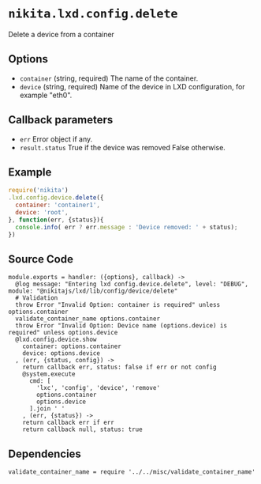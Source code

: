 
# `nikita.lxd.config.delete`

Delete a device from a container

## Options

* `container` (string, required)
  The name of the container.
* `device` (string, required)
  Name of the device in LXD configuration, for example "eth0".

## Callback parameters

* `err`
  Error object if any.
* `result.status`
  True if the device was removed False otherwise.

## Example

```js
require('nikita')
.lxd.config.device.delete({
  container: 'container1',
  device: 'root',
}, function(err, {status}){
  console.info( err ? err.message : 'Device removed: ' + status);
})
```

## Source Code

    module.exports = handler: ({options}, callback) ->
      @log message: "Entering lxd config.device.delete", level: "DEBUG", module: "@nikitajs/lxd/lib/config/device/delete"
      # Validation
      throw Error "Invalid Option: container is required" unless options.container
      validate_container_name options.container
      throw Error "Invalid Option: Device name (options.device) is required" unless options.device
      @lxd.config.device.show
        container: options.container
        device: options.device
      , (err, {status, config}) ->
        return callback err, status: false if err or not config
        @system.execute
          cmd: [
            'lxc', 'config', 'device', 'remove'
            options.container
            options.device
          ].join ' '
        , (err, {status}) ->
        return callback err if err
        return callback null, status: true

## Dependencies

    validate_container_name = require '../../misc/validate_container_name'
